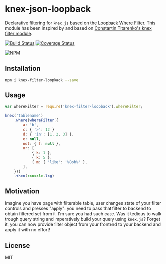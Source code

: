 # knex-json-loopback

Declarative filtering for `knex.js` based on the [Loopback Where Filter](https://loopback.io/doc/en/lb3/Where-filter.html). This module has been inspired by and based on [Constantin Titarenko's knex filter module](https://github.com/titarenko/knex-filter).

[![Build Status](https://secure.travis-ci.org/joostvunderink/knex-filter-loopback.png?branch=master)](https://travis-ci.org/joostvunderink/knex-filter-loopback) [![Coverage Status](https://coveralls.io/repos/joostvunderink/knex-filter-loopback/badge.png)](https://coveralls.io/r/joostvunderink/knex-filter-loopback)

[![NPM](https://nodei.co/npm/knex-filter-loopback.png?downloads=true&stars=true)](https://nodei.co/npm/knex-filter-loopback/)

## Installation

```bash
npm i knex-filter-loopback --save
```

## Usage

```js
var whereFilter = require('knex-filter-loopback').whereFilter;

knex('tablename')
	.where(whereFilter({
		a: 'b',
		c: { '>': 12 },
		d: { 'in': [1, 2, 3] },
		e: null,
		not: { f: null },
		or: [
			{ k: 1 },
			{ k: 5 },
			{ m: { 'like': '%Bob%' },
		],
	}))
	.then(console.log);
```

## Motivation

Imagine you have page with filterable table, user changes state of your filter controls and presses "apply": you need to pass that filter to backend to obtain filtered set from it. I'm sure you had such case. Was it tedious to walk trough query string and imperatively build your query using `knex.js`? Forget it, you can now provide filter object from your frontend to your backend and apply it with no effort!

## License

MIT
